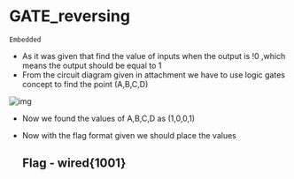 # GATE_reversing
`Embedded`


- As it was given that find the value of inputs when the output is !0 ,which means the output should be equal to 1
- From the circuit diagram given in attachment we have to use logic gates concept to find the point (A,B,C,D)
  
![img](https://github.com/Sreehithavarma23/wired-ctf/blob/main/screenshots/WhatsApp%20Image%202023-08-28%20at%203.18.05%20PM.jpeg)

- Now we found the values of A,B,C,D as (1,0,0,1)
- Now with the flag format given we should place the values

  ## Flag - wired{1001}
